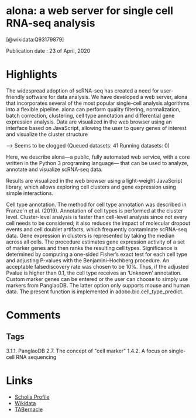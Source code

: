 
alona: a web server for single cell RNA-seq analysis
====================================================
  
  [@wikidata:Q93179879]  
  
Publication date : 23 of April, 2020  

# Highlights

The widespread
adoption of scRNA-seq has created a need for user-friendly software for data analysis. We have developed a
web server, alona that incorporates several of the most popular single-cell analysis algorithms into a flexible
pipeline. alona can perform quality filtering, normalization, batch correction, clustering, cell type annotation
and differential gene expression analysis. Data are visualized in the web browser using an interface based
on JavaScript, allowing the user to query genes of interest and visualize the cluster structure

--> Seems to be clogged (Queued datasets: 41 Running datasets: 0)

Here, we describe alona—a public, fully automated web service, with a core written in the Python 3 programing language—
that can be used to analyze, annotate and visualize scRNA-seq
data.

Results are visualized in the web browser using a light-weight JavaScript
library, which allows exploring cell clusters and gene expression
using simple interactions.

Cell type annotation. The method for cell type annotation was
described in Franze´n et al. (2019). Annotation of cell types is
performed at the cluster level. Cluster-level analysis is faster
than cell-level analysis since not every cell needs to be considered; it also reduces the impact of molecular dropout events and
cell doublet artifacts, which frequently contaminate scRNA-seq
data. Gene expression in clusters is represented by taking the median across all cells. The procedure estimates gene expression activity of a set of marker genes and then ranks the resulting cell
types. Significance is determined by computing a one-sided
Fisher’s exact test for each cell type and adjusting P-values with
the Benjamini–Hochberg procedure. An acceptable falsediscovery rate was chosen to be 10%. Thus, if the adjusted Pvalue is higher than 0.1, the cell type receives an ‘Unknown’ annotation. Custom marker genes can be entered or the user can
choose to simply use markers from PanglaoDB. The latter option
only supports mouse and human data. The present function is
implemented in adobo.bio.cell_type_predict.






# Comments

## Tags
3.1.1. PanglaoDB
2.7. The concept of "cell marker"
1.4.2. A focus on single-cell RNA sequencing
# Links
  
 * [Scholia Profile](https://scholia.toolforge.org/work/Q93179879)  
 * [Wikidata](https://www.wikidata.org/wiki/Q93179879)  
 * [TABernacle](https://tabernacle.toolforge.org/?#/tab/manual/Q93179879/P921%3BP4510)  
